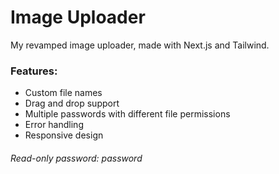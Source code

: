 # Image Uploader

My revamped image uploader, made with Next.js and Tailwind.

### Features:
- Custom file names
- Drag and drop support
- Multiple passwords with different file permissions
- Error handling
- Responsive design

###### Read-only password: password
